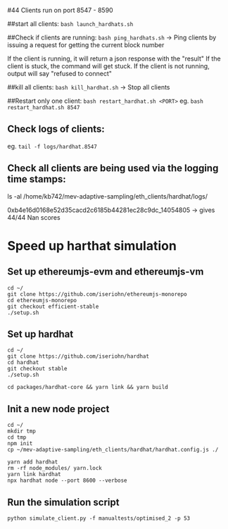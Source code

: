 #44 Clients run on port 8547 - 8590

##start all clients:
`bash launch_hardhats.sh`


##Check if clients are running:
`bash ping_hardhats.sh` -> Ping clients by issuing a request for getting the current block number

If the client is running, it will return a json response with the "result"
If the client is stuck, the command will get stuck.
If the client is not running, output will say "refused to connect"


##kill all clients:
`bash kill_hardhat.sh` -> Stop all clients

##Restart only one client:
`bash restart_hardhat.sh <PORT>`
eg. `bash restart_hardhat.sh 8547`

## Check logs of clients:
eg. `tail -f logs/hardhat.8547`

## Check all clients are being used via the logging time stamps:
ls -al /home/kb742/mev-adaptive-sampling/eth_clients/hardhat/logs/


0xb4e16d0168e52d35cacd2c6185b44281ec28c9dc_14054805   -> gives 44/44 Nan scores


# Speed up harthat simulation

## Set up ethereumjs-evm and ethereumjs-vm
```
cd ~/
git clone https://github.com/iseriohn/ethereumjs-monorepo
cd ethereumjs-monorepo
git checkout efficient-stable
./setup.sh
```

## Set up hardhat
```
cd ~/
git clone https://github.com/iseriohn/hardhat
cd hardhat
git checkout stable
./setup.sh

cd packages/hardhat-core && yarn link && yarn build
```


## Init a new node project
```
cd ~/
mkdir tmp
cd tmp
npm init
cp ~/mev-adaptive-sampling/eth_clients/hardhat/hardhat.config.js ./

yarn add hardhat
rm -rf node_modules/ yarn.lock
yarn link hardhat
npx hardhat node --port 8600 --verbose
```

## Run the simulation script
```
python simulate_client.py -f manualtests/optimised_2 -p 53
```
